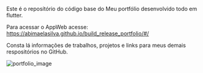 Este é o reposítório do código base do Meu portfólio desenvolvido todo em flutter.

Para acessar o AppWeb acesse:
https://abimaelasilva.github.io/build_release_portfolio/#/

Consta lá informações de trabalhos, projetos e links para meus demais respositórios no GitHub.

![portfolio_image](https://github.com/AbimaelASilva/Meu_Portfolio/assets/18286517/548e3770-7be7-4477-bf28-5e2d6cf346a8)
